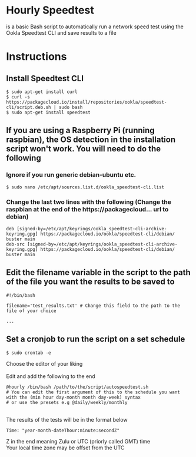 # Hourly Speedtest
is a basic Bash script to automatically run a network speed test using the Ookla Speedtest CLI and save results to a file

# Instructions
## Install Speedtest CLI
    $ sudo apt-get install curl
    $ curl -s https://packagecloud.io/install/repositories/ookla/speedtest-cli/script.deb.sh | sudo bash
    $ sudo apt-get install speedtest
## If you are using a Raspberry Pi (running raspbian), the OS detection in the installation script won't work. You will need to do the following
### Ignore if you run generic debian-ubuntu etc.
    $ sudo nano /etc/apt/sources.list.d/ookla_speedtest-cli.list
### Change the last two lines with the following (Change the raspbian at the end of the https://packagecloud... url to debian)
    deb [signed-by=/etc/apt/keyrings/ookla_speedtest-cli-archive-keyring.gpg] https://packagecloud.io/ookla/speedtest-cli/debian/ buster main
    deb-src [signed-by=/etc/apt/keyrings/ookla_speedtest-cli-archive-keyring.gpg] https://packagecloud.io/ookla/speedtest-cli/debian/ buster main
    
## Edit the filename variable in the script to the path of the file you want the results to be saved to
    #!/bin/bash

    filename='test_results.txt' # Change this field to the path to the file of your choice
    
    ...
## Set a cronjob to run the script on a set schedule
    $ sudo crontab -e
Choose the editor of your liking\
\
Edit and add the following to the end

    @hourly /bin/bash /path/to/the/script/autospeedtest.sh
    # You can edit the first argument of this to the schedule you want with the (min hour day-month month day-week) syntax 
    # or use the presets e.g @daily/weekly/monthly
\
The results of the tests will be in the format below

    Time: "year-month-dateThour:minute:secondZ" 
Z in the end meaning Zulu or UTC (priorly called GMT) time\
Your local time zone may be offset from the UTC
